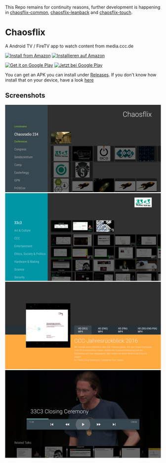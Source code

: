 This Repo remains for continuity reasons, further development is happening in [chaosflix-common](https://github.com/NiciDieNase/chaosflix-common), [chaosflix-leanback](https://github.com/NiciDieNase/chaosflix-leanback) and [chaosflix-touch](https://github.com/NiciDieNase/chaosflix-touch).

# Chaosflix

A Android TV / FireTV app to watch content from media.ccc.de

[![Install from Amazon](https://images-na.ssl-images-amazon.com/images/G/01/mobile-apps/devportal2/res/images/amazon-underground-app-us-black.png)](http://www.amazon.com/gp/product/B06Y3GYYGB/ref=mas_pm_chaosflix)
[![Installieren auf Amazon](https://images-na.ssl-images-amazon.com/images/G/01/mobile-apps/devportal2/res/images/amazon-underground-app-de-black.png)](http://www.amazon.de/gp/product/B06Y3GYYGB/ref=mas_pm_chaosflix)

<a href='https://play.google.com/store/apps/details?id=de.nicidienase.chaosflix&pcampaignid=MKT-Other-global-all-co-prtnr-py-PartBadge-Mar2515-1'><img alt='Get it on Google Play' src='https://play.google.com/intl/en_us/badges/images/generic/en_badge_web_generic.png' width=230/></a>
<a href='https://play.google.com/store/apps/details?id=de.nicidienase.chaosflix&pcampaignid=MKT-Other-global-all-co-prtnr-py-PartBadge-Mar2515-1'><img alt='Jetzt bei Google Play' src='https://play.google.com/intl/en_us/badges/images/generic/de_badge_web_generic.png' width=230/></a>


You can get an APK you can install under [Releases](https://github.com/NiciDieNase/chaosflix/releases).
If you don't know how install that on your device, have a look [here](http://www.aftvnews.com/sideload/)

## Screenshots
![screenshot](screenshots/homescreen.png)
![screenshot](screenshots/device-2017-04-06-191834.png)
![screenshot](screenshots/device-2017-04-06-191926.png)
![screenshot](screenshots/device-2017-04-06-192059.png)
